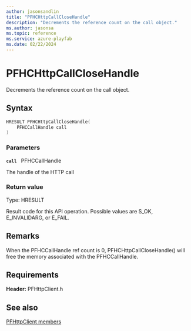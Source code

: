 ```yaml
---
author: jasonsandlin
title: "PFHCHttpCallCloseHandle"
description: "Decrements the reference count on the call object."
ms.author: jasonsa
ms.topic: reference
ms.service: azure-playfab
ms.date: 02/22/2024
---
```


# PFHCHttpCallCloseHandle  

Decrements the reference count on the call object.  

## Syntax  
  
```cpp
HRESULT PFHCHttpCallCloseHandle(  
    PFHCCallHandle call  
)  
```  
  
### Parameters  
  
**`call`** &nbsp; PFHCCallHandle  
  
The handle of the HTTP call  
  
  
### Return value
Type: HRESULT
  
Result code for this API operation. Possible values are S_OK, E_INVALIDARG, or E_FAIL.
  
## Remarks  
  
When the PFHCCallHandle ref count is 0, PFHCHttpCallCloseHandle() will free the memory associated with the PFHCCallHandle.
  
## Requirements  
  
**Header:** PFHttpClient.h
  
## See also  
[PFHttpClient members](../pfhttpclient_members.md)  

  
  
